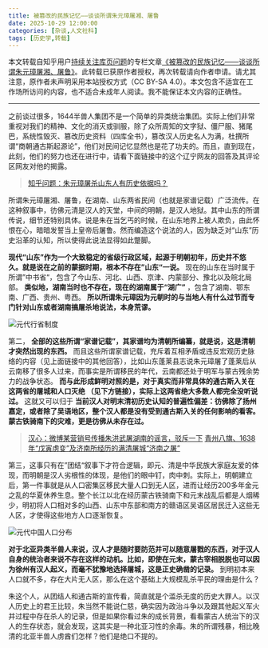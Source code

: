 ```yaml
---
title: 被篡改的民族记忆——谈谈所谓朱元璋屠湘、屠鲁
date: 2025-10-29 12:00:00
categories: [杂谈,人文社科]
tags: [历史学,转载]
---
```


本文转载自知乎用户[持续关注库页问题](www.zhihu.com/people/asteraceae)的专栏文章[《被篡改的民族记忆——谈谈所谓朱元璋屠湘、屠鲁》](zhuanlan.zhihu.com/p/1903050899716305412)。此转载已获原作者授权，再次转载请向作者申请。请尤其注意，原作者未声明采用本站授权方式（CC BY-SA 4.0）。本文包含不适宜在工作场所访问的内容，也不适合未成年人阅读。我不能保证本文内容的正确性。

<!--more-->

---

之前谈过很多，1644半兽人集团不是一个简单的异类统治集团。实际上他们非常重视对我们的精神、文化的消灭或驯服，除了众所周知的文字狱、僵尸服、猪尾巴，系统性毁灭、篡改历史资料（四库全书），篡改汉人历史名人为满，杜撰所谓“商朝通古斯起源论”，他们对民间记忆显然也是花了功夫的。而且，直到现在，此刻，他们的努力也还在进行中，请看下面链接中的这个辽宁网友的回答及其评论区网友对他的揭露。

> [知乎问题：朱元璋屠杀山东人有历史依据吗？](www.zhihu.com/question/38468374/answer/3337790408?share_code=9dPtPDginnLL&utm_psn=1903084331167122594)

所谓朱元璋屠湘、屠鲁，在湖南、山东两省民间（也就是家谱记载）广泛流传。在这种叙事中，彷佛元清是汉人的天堂，中间的明朝，是汉人地狱。其中山东的所谓传说，细节还特别具体。说是朱在当乞丐的时候，在山东地界上被人欺负，由此怀恨在心，暗暗发誓当上皇帝后屠鲁。然而编造这个说法的人，因为缺乏对“山东”历史沿革的认知，所以使得此说法显得如此蹩脚。

**现代“山东”作为一个大致稳定的省级行政区域，起源于明朝初年，历史并不悠久。就是说在之前的蒙据时期，根本不存在”山东“一说。** 现在的山东在当时属于所谓”中书省“，包含了今山东、河北、山西、京津、内蒙部分、豫北以及皖北局部。 **类似地，湖南当时也不存在，现在的湖南属于“湖广”** ，包含了湖南、鄂东南、广西、贵州、粤西。 **所以所谓朱元璋因为元朝时的与当地人有什么过节而专门针对山东或者湖南搞屠杀地说法，本身荒谬。**

![元代行省制度](/images/行省.webp)

第二， **全部的这些所谓“家谱记载”，其家谱均为清朝所编纂，就是说，这是清朝才突然出现的东西。** 而且这些所谓家谱记载，充斥着互相矛盾或违反宏观历史脉络的内容（见上面链接中的其他回答），比如山东蓬莱县志说朱元璋屠了蓬莱后从云南移了很多人过来，而事实是所谓移民的年代，云南都还处于明军与蒙古残余势力的战争状态。 **而与此形成鲜明对照的是，对于真实而非常具体的通古斯入关在这两省的屠城和人口灭绝 （见下方链接），实际上这两省绝大多数人都完全没听说过。** 这就又可以归于 **当前汉人对明末清初历史认知的普遍性偏差：彷佛除了扬州嘉定，或者除了吴语地区，整个汉人都是没有受到通古斯入关的任何影响的看客。蒙古铁骑南下的灾难，更是彷佛从未存在过。**

> [汉心：微博某营销号传播朱洪武屠湖南的谣言，驳斥一下](zhuanlan.zhihu.com/p/683823776)
> [青州八旗、1638年“戊寅虏变”及济南所经历的满清屠城“济南之屠”](zhuanlan.zhihu.com/p/644184222?share_code=1g1DYoIEGPKR6&utm_psn=1903170407139353310)

第三，这事只有在”团结“叙事下才符合逻辑，即元、清是中华民族大家庭友爱的体现，而明朝是汉人劣根性的体现，是他们的眼中钉，肉中刺。实际上，明朝建立后，第一件事就是从人口密集区移民大量人口到无人区，进而让经历200多年金元之乱的华夏休养生息。整个长江以北在经历蒙古铁骑南下和元末战乱后都是人烟稀少，明初将人口相对多的山西、山东中东部和南方的赣语区吴语区居民迁入这些无人区，才使得这些地方人口逐渐恢复。

![元代中国人口分布](/images/元代人口.jpg)

**对于北亚异类半兽人来说，汉人才是随时要防范并可以随意屠戮的东西，对于汉人自身的统治者来说不存在这样的动机。比如，即使在元末，蒙古宰相脱脱也可以因为徐州有汉人起义，而毫不犹豫地选择屠城，这是正史确凿的记录。** 到明初本来人口就不多，存在大片无人区，那么在这个基础上大规模乱杀平民的理由是什么？

朱这个人，从团结人和通古斯的宣传看，简直就是个滥杀无度的历史大罪人。以汉人历史上的君王比较，朱当然不能说仁慈，确实因为政治斗争以及跟其他起义军火并过程中存在杀人的记录，但是如果你看过朱的成长背景，看看蒙古人统治下的汉人的生存状态，就会发现，这其实是一种北亚习性的余毒。朱的所谓残暴，相比晚清的北亚半兽人虏酋们怎样？他们是绝口不提的。







